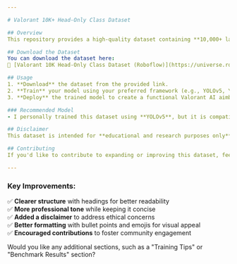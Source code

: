 ```yaml
---

# Valorant 10K+ Head-Only Class Dataset  

## Overview  
This repository provides a high-quality dataset containing **10,000+ labeled head-only class images** from Valorant, specifically designed for training AI aimbots. The dataset is ideal for object detection models, particularly for headshot-focused aim assistance.  

## Download the Dataset  
You can download the dataset here:  
🔗 [Valorant 10K Head-Only Class Dataset (Roboflow)](https://universe.roboflow.com/kuenec/valorant-10k-head-only-class-aimbot-ukzjf)  

## Usage  
1. **Download** the dataset from the provided link.  
2. **Train** your model using your preferred framework (e.g., YOLOv5, YOLOv8, Faster R-CNN).  
3. **Deploy** the trained model to create a functional Valorant AI aimbot.  

### Recommended Model  
- I personally trained this dataset using **YOLOv5**, but it is compatible with most object detection frameworks.  

## Disclaimer  
This dataset is intended for **educational and research purposes only**. The use of AI aimbots in competitive games may violate the terms of service of the game. Use at your own risk.  

## Contributing  
If you'd like to contribute to expanding or improving this dataset, feel free to open an issue or submit a pull request.  

---
```


### Key Improvements:  
✅ **Clearer structure** with headings for better readability  
✅ **More professional tone** while keeping it concise  
✅ **Added a disclaimer** to address ethical concerns  
✅ **Better formatting** with bullet points and emojis for visual appeal  
✅ **Encouraged contributions** to foster community engagement  

Would you like any additional sections, such as a "Training Tips" or "Benchmark Results" section?
